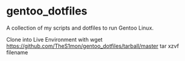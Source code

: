 # gentoo_dotfiles
A collection of my scripts and dotfiles to run Gentoo Linux.

Clone into Live Environment with
wget https://github.com/TheS1mon/gentoo_dotfiles/tarball/master
tar xzvf filename